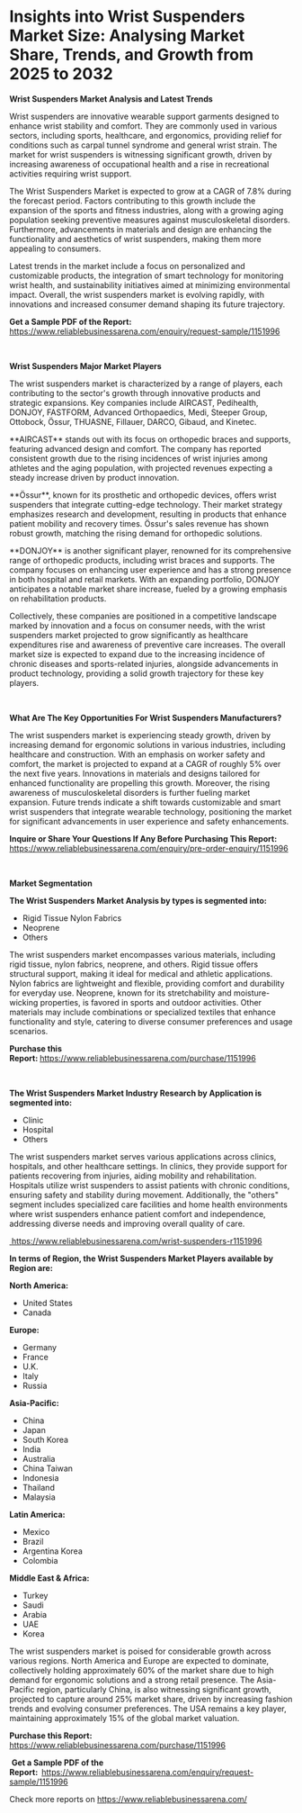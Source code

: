 <p><h1>Insights into Wrist Suspenders Market Size: Analysing Market Share, Trends, and Growth from 2025 to 2032</h1></p><p><strong>Wrist Suspenders Market Analysis and Latest Trends</strong></p>
<p><p>Wrist suspenders are innovative wearable support garments designed to enhance wrist stability and comfort. They are commonly used in various sectors, including sports, healthcare, and ergonomics, providing relief for conditions such as carpal tunnel syndrome and general wrist strain. The market for wrist suspenders is witnessing significant growth, driven by increasing awareness of occupational health and a rise in recreational activities requiring wrist support.</p><p>The Wrist Suspenders Market is expected to grow at a CAGR of 7.8% during the forecast period. Factors contributing to this growth include the expansion of the sports and fitness industries, along with a growing aging population seeking preventive measures against musculoskeletal disorders. Furthermore, advancements in materials and design are enhancing the functionality and aesthetics of wrist suspenders, making them more appealing to consumers.</p><p>Latest trends in the market include a focus on personalized and customizable products, the integration of smart technology for monitoring wrist health, and sustainability initiatives aimed at minimizing environmental impact. Overall, the wrist suspenders market is evolving rapidly, with innovations and increased consumer demand shaping its future trajectory.</p></p>
<p><strong>Get a Sample PDF of the Report:&nbsp;</strong> <a href="https://www.reliablebusinessarena.com/enquiry/request-sample/1151996?utm_campaign=3248&utm_medium=2&utm_source=Github&utm_content=ia&utm_term=05032025&utm_id=wrist-suspenders">https://www.reliablebusinessarena.com/enquiry/request-sample/1151996</a></p>
<p>&nbsp;</p>
<p><strong>Wrist Suspenders Major Market Players</strong></p>
<p><p>The wrist suspenders market is characterized by a range of players, each contributing to the sector's growth through innovative products and strategic expansions. Key companies include AIRCAST, Pedihealth, DONJOY, FASTFORM, Advanced Orthopaedics, Medi, Steeper Group, Ottobock, Össur, THUASNE, Fillauer, DARCO, Gibaud, and Kinetec.</p><p>**AIRCAST** stands out with its focus on orthopedic braces and supports, featuring advanced design and comfort. The company has reported consistent growth due to the rising incidences of wrist injuries among athletes and the aging population, with projected revenues expecting a steady increase driven by product innovation.</p><p>**Össur**, known for its prosthetic and orthopedic devices, offers wrist suspenders that integrate cutting-edge technology. Their market strategy emphasizes research and development, resulting in products that enhance patient mobility and recovery times. Össur's sales revenue has shown robust growth, matching the rising demand for orthopedic solutions.</p><p>**DONJOY** is another significant player, renowned for its comprehensive range of orthopedic products, including wrist braces and supports. The company focuses on enhancing user experience and has a strong presence in both hospital and retail markets. With an expanding portfolio, DONJOY anticipates a notable market share increase, fueled by a growing emphasis on rehabilitation products.</p><p>Collectively, these companies are positioned in a competitive landscape marked by innovation and a focus on consumer needs, with the wrist suspenders market projected to grow significantly as healthcare expenditures rise and awareness of preventive care increases. The overall market size is expected to expand due to the increasing incidence of chronic diseases and sports-related injuries, alongside advancements in product technology, providing a solid growth trajectory for these key players.</p></p>
<p>&nbsp;</p>
<p><strong>What Are The Key Opportunities For Wrist Suspenders Manufacturers?</strong></p>
<p><p>The wrist suspenders market is experiencing steady growth, driven by increasing demand for ergonomic solutions in various industries, including healthcare and construction. With an emphasis on worker safety and comfort, the market is projected to expand at a CAGR of roughly 5% over the next five years. Innovations in materials and designs tailored for enhanced functionality are propelling this growth. Moreover, the rising awareness of musculoskeletal disorders is further fueling market expansion. Future trends indicate a shift towards customizable and smart wrist suspenders that integrate wearable technology, positioning the market for significant advancements in user experience and safety enhancements.</p></p>
<p><strong>Inquire or Share Your Questions If Any Before Purchasing This Report:</strong> <a href="https://www.reliablebusinessarena.com/enquiry/pre-order-enquiry/1151996?utm_campaign=3248&utm_medium=2&utm_source=Github&utm_content=ia&utm_term=05032025&utm_id=wrist-suspenders">https://www.reliablebusinessarena.com/enquiry/pre-order-enquiry/1151996</a></p>
<p>&nbsp;</p>
<p><strong>Market Segmentation</strong></p>
<p><strong>The Wrist Suspenders Market Analysis by types is segmented into:</strong></p>
<p><ul><li>Rigid Tissue Nylon Fabrics</li><li>Neoprene</li><li>Others</li></ul></p>
<p><p>The wrist suspenders market encompasses various materials, including rigid tissue, nylon fabrics, neoprene, and others. Rigid tissue offers structural support, making it ideal for medical and athletic applications. Nylon fabrics are lightweight and flexible, providing comfort and durability for everyday use. Neoprene, known for its stretchability and moisture-wicking properties, is favored in sports and outdoor activities. Other materials may include combinations or specialized textiles that enhance functionality and style, catering to diverse consumer preferences and usage scenarios.</p></p>
<p><strong>Purchase this Report:&nbsp;</strong><a href="https://www.reliablebusinessarena.com/purchase/1151996?utm_campaign=3248&utm_medium=2&utm_source=Github&utm_content=ia&utm_term=05032025&utm_id=wrist-suspenders">https://www.reliablebusinessarena.com/purchase/1151996</a></p>
<p>&nbsp;</p>
<p><strong>The Wrist Suspenders Market Industry Research by Application is segmented into:</strong></p>
<p><ul><li>Clinic</li><li>Hospital</li><li>Others</li></ul></p>
<p><p>The wrist suspenders market serves various applications across clinics, hospitals, and other healthcare settings. In clinics, they provide support for patients recovering from injuries, aiding mobility and rehabilitation. Hospitals utilize wrist suspenders to assist patients with chronic conditions, ensuring safety and stability during movement. Additionally, the "others" segment includes specialized care facilities and home health environments where wrist suspenders enhance patient comfort and independence, addressing diverse needs and improving overall quality of care.</p></p>
<p><a href="https://www.reliablebusinessarena.com/wrist-suspenders-r1151996?utm_campaign=3248&utm_medium=2&utm_source=Github&utm_content=ia&utm_term=05032025&utm_id=wrist-suspenders">&nbsp;https://www.reliablebusinessarena.com/wrist-suspenders-r1151996</a></p>
<p><strong>In terms of Region, the Wrist Suspenders Market Players available by Region are:</strong></p>
<p>
    <p> <strong> North America: </strong>
        <ul>
            <li>United States</li>
            <li>Canada</li>
        </ul>
        </p> 
    <p> <strong> Europe: </strong>
        <ul>
            <li>Germany</li>
            <li>France</li>
            <li>U.K.</li>
            <li>Italy</li>
            <li>Russia</li>
        </ul>
        </p> 
    <p> <strong> Asia-Pacific: </strong>
        <ul>
            <li>China</li>
            <li>Japan</li>
            <li>South Korea</li>
            <li>India</li>
            <li>Australia</li>
            <li>China Taiwan</li>
            <li>Indonesia</li>
            <li>Thailand</li>
            <li>Malaysia</li>
        </ul>
        </p> 
    <p> <strong> Latin America: </strong>
        <ul>
            <li>Mexico</li>
            <li>Brazil</li>
            <li>Argentina Korea</li>
            <li>Colombia</li>
        </ul>
        </p> 
    <p> <strong> Middle East & Africa: </strong>
        <ul>
            <li>Turkey</li>
            <li>Saudi</li>
            <li>Arabia</li>
            <li>UAE</li>
            <li>Korea</li>
        </ul>
    </p>
    </p>
<p><p>The wrist suspenders market is poised for considerable growth across various regions. North America and Europe are expected to dominate, collectively holding approximately 60% of the market share due to high demand for ergonomic solutions and a strong retail presence. The Asia-Pacific region, particularly China, is also witnessing significant growth, projected to capture around 25% market share, driven by increasing fashion trends and evolving consumer preferences. The USA remains a key player, maintaining approximately 15% of the global market valuation.</p></p>
<p><strong>Purchase this Report: </strong><a href="https://www.reliablebusinessarena.com/purchase/1151996?utm_campaign=3248&utm_medium=2&utm_source=Github&utm_content=ia&utm_term=05032025&utm_id=wrist-suspenders">https://www.reliablebusinessarena.com/purchase/1151996</a></p>
<p>&nbsp;<strong>Get a Sample PDF of the Report:&nbsp;&nbsp;</strong><a href="https://www.reliablebusinessarena.com/enquiry/request-sample/1151996?utm_campaign=3248&utm_medium=2&utm_source=Github&utm_content=ia&utm_term=05032025&utm_id=wrist-suspenders">https://www.reliablebusinessarena.com/enquiry/request-sample/1151996</a></p>
<p><strong></strong></p>
<p>Check more reports on <a href="https://www.reliablebusinessarena.com/?utm_campaign=3248&utm_medium=2&utm_source=Github&utm_content=ia&utm_term=05032025&utm_id=wrist-suspenders">https://www.reliablebusinessarena.com/</a></p>